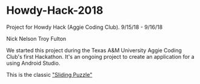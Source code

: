 # Howdy-Hack-2018
Project for Howdy Hack (Aggie Coding Club). 9/15/18 - 9/16/18

Nick Nelson
Troy Fulton

We started this project during the Texas A&M University Aggie Coding Club's first Hackathon. It's an ongoing project to
create an application for a using Android Studio.

This is the classic ["Sliding Puzzle"](google.com)

